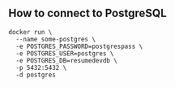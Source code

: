 ## How to connect to PostgreSQL

```shell
docker run \
  --name some-postgres \
  -e POSTGRES_PASSWORD=postgrespass \
  -e POSTGRES_USER=postgres \
  -e POSTGRES_DB=resumedevdb \
  -p 5432:5432 \
  -d postgres
```
